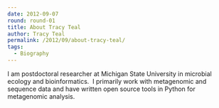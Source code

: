 ```yaml
---
date: 2012-09-07
round: round-01
title: About Tracy Teal
author: Tracy Teal
permalink: /2012/09/about-tracy-teal/
tags:
  - Biography
---
```

I am postdoctoral researcher at Michigan State University in microbial ecology and bioinformatics.  I primarily work with metagenomic and sequence data and have written open source tools in Python for metagenomic analysis.
